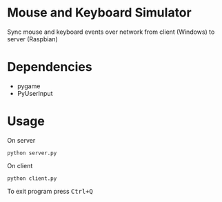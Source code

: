 # Mouse and Keyboard Simulator
Sync mouse and keyboard events over network from client (Windows) to server (Raspbian)
# Dependencies
* pygame
* PyUserInput

# Usage  
On server
```
python server.py
```
On client
```
python client.py
```
To exit program press <kbd>Ctrl</kdb>+<kdb>Q</kdb>
